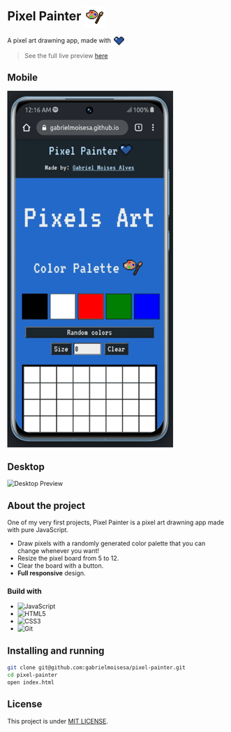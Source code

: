 # Pixel Painter <img src="./src/assets/art-7423289_1920.png" width="50" align="center">

A pixel art drawning app, made with <img src="./src/assets/heart-removebg-preview.png" width="30" align="center">

> See the full live preview [here](https://gabrielmoisesa.github.io/pixel-painter/)

## Mobile
<img src="./src/assets/mobile-preview-croped.gif" alt="Mobile Preview Preview" width="380">

## Desktop
<img src="./src/assets/desktop-preview-croped.gif" alt="Desktop Preview" width="900">

## About the project

One of my very first projects, Pixel Painter is a pixel art drawning app made with pure JavaScript.

- Draw pixels with a randomly generated color palette that you can change whenever you want!
- Resize the pixel board from 5 to 12.
- Clear the board with a button.
- **Full responsive** design.
  
### Build with

- ![JavaScript](https://img.shields.io/badge/javascript-%23323330.svg?style=for-the-badge&logo=javascript&logoColor=%23F7DF1E)
- ![HTML5](https://img.shields.io/badge/html5-%23E34F26.svg?style=for-the-badge&logo=html5&logoColor=white)
- ![CSS3](https://img.shields.io/badge/css3-%231572B6.svg?style=for-the-badge&logo=css3&logoColor=white)
- ![Git](https://img.shields.io/badge/git-%23F05033.svg?style=for-the-badge&logo=git&logoColor=white)

## Installing and running

```bash
git clone git@github.com:gabrielmoisesa/pixel-painter.git
cd pixel-painter
open index.html
```

## License

This project is under [MIT LICENSE](LICENSE).
